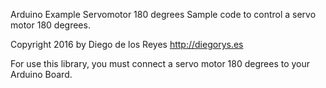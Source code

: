 Arduino Example Servomotor 180 degrees
Sample code to control a servo motor 180 degrees.

Copyright 2016 by Diego de los Reyes http://diegorys.es

For use this library, you must connect a servo motor 180 degrees to your Arduino Board.

